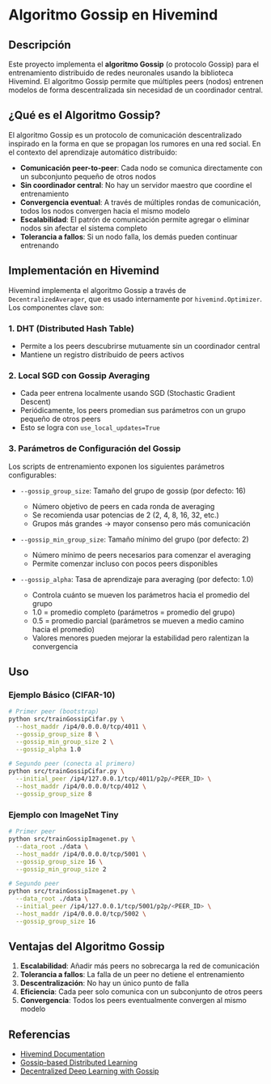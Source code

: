 # Algoritmo Gossip en Hivemind

## Descripción

Este proyecto implementa el **algoritmo Gossip** (o protocolo Gossip) para el entrenamiento distribuido de redes neuronales usando la biblioteca Hivemind. El algoritmo Gossip permite que múltiples peers (nodos) entrenen modelos de forma descentralizada sin necesidad de un coordinador central.

## ¿Qué es el Algoritmo Gossip?

El algoritmo Gossip es un protocolo de comunicación descentralizado inspirado en la forma en que se propagan los rumores en una red social. En el contexto del aprendizaje automático distribuido:

- **Comunicación peer-to-peer**: Cada nodo se comunica directamente con un subconjunto pequeño de otros nodos
- **Sin coordinador central**: No hay un servidor maestro que coordine el entrenamiento
- **Convergencia eventual**: A través de múltiples rondas de comunicación, todos los nodos convergen hacia el mismo modelo
- **Escalabilidad**: El patrón de comunicación permite agregar o eliminar nodos sin afectar el sistema completo
- **Tolerancia a fallos**: Si un nodo falla, los demás pueden continuar entrenando

## Implementación en Hivemind

Hivemind implementa el algoritmo Gossip a través de `DecentralizedAverager`, que es usado internamente por `hivemind.Optimizer`. Los componentes clave son:

### 1. DHT (Distributed Hash Table)
- Permite a los peers descubrirse mutuamente sin un coordinador central
- Mantiene un registro distribuido de peers activos

### 2. Local SGD con Gossip Averaging
- Cada peer entrena localmente usando SGD (Stochastic Gradient Descent)
- Periódicamente, los peers promedian sus parámetros con un grupo pequeño de otros peers
- Esto se logra con `use_local_updates=True`

### 3. Parámetros de Configuración del Gossip

Los scripts de entrenamiento exponen los siguientes parámetros configurables:

- `--gossip_group_size`: Tamaño del grupo de gossip (por defecto: 16)
  - Número objetivo de peers en cada ronda de averaging
  - Se recomienda usar potencias de 2 (2, 4, 8, 16, 32, etc.)
  - Grupos más grandes → mayor consenso pero más comunicación
  
- `--gossip_min_group_size`: Tamaño mínimo del grupo (por defecto: 2)
  - Número mínimo de peers necesarios para comenzar el averaging
  - Permite comenzar incluso con pocos peers disponibles
  
- `--gossip_alpha`: Tasa de aprendizaje para averaging (por defecto: 1.0)
  - Controla cuánto se mueven los parámetros hacia el promedio del grupo
  - 1.0 = promedio completo (parámetros = promedio del grupo)
  - 0.5 = promedio parcial (parámetros se mueven a medio camino hacia el promedio)
  - Valores menores pueden mejorar la estabilidad pero ralentizan la convergencia

## Uso

### Ejemplo Básico (CIFAR-10)

```bash
# Primer peer (bootstrap)
python src/trainGossipCifar.py \
  --host_maddr /ip4/0.0.0.0/tcp/4011 \
  --gossip_group_size 8 \
  --gossip_min_group_size 2 \
  --gossip_alpha 1.0

# Segundo peer (conecta al primero)
python src/trainGossipCifar.py \
  --initial_peer /ip4/127.0.0.1/tcp/4011/p2p/<PEER_ID> \
  --host_maddr /ip4/0.0.0.0/tcp/4012 \
  --gossip_group_size 8
```

### Ejemplo con ImageNet Tiny

```bash
# Primer peer
python src/trainGossipImagenet.py \
  --data_root ./data \
  --host_maddr /ip4/0.0.0.0/tcp/5001 \
  --gossip_group_size 16 \
  --gossip_min_group_size 2

# Segundo peer
python src/trainGossipImagenet.py \
  --data_root ./data \
  --initial_peer /ip4/127.0.0.1/tcp/5001/p2p/<PEER_ID> \
  --host_maddr /ip4/0.0.0.0/tcp/5002 \
  --gossip_group_size 16
```

## Ventajas del Algoritmo Gossip

1. **Escalabilidad**: Añadir más peers no sobrecarga la red de comunicación
2. **Tolerancia a fallos**: La falla de un peer no detiene el entrenamiento
3. **Descentralización**: No hay un único punto de falla
4. **Eficiencia**: Cada peer solo comunica con un subconjunto de otros peers
5. **Convergencia**: Todos los peers eventualmente convergen al mismo modelo

## Referencias

- [Hivemind Documentation](https://github.com/learning-at-home/hivemind)
- [Gossip-based Distributed Learning](https://arxiv.org/abs/1803.07068)
- [Decentralized Deep Learning with Gossip](https://arxiv.org/abs/1705.09056)
